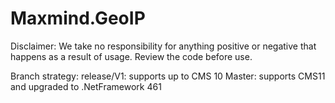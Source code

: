 # Maxmind.GeoIP

Disclaimer: We take no responsibility for anything positive or negative that happens as a result of usage. Review the code before use.


Branch strategy: 
release/V1: supports up to CMS 10
Master: supports CMS11 and upgraded to .NetFramework 461
